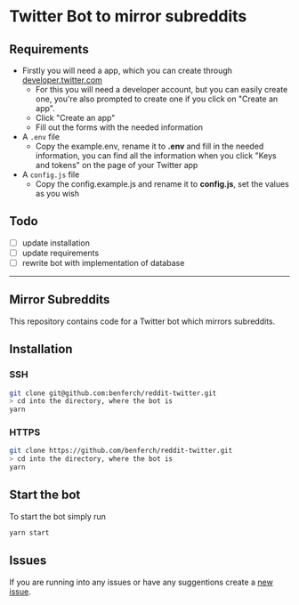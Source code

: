 # Twitter Bot to mirror subreddits

## Requirements

- Firstly you will need a app, which you can create through [developer.twitter.com](https://developer.twitter.com/en/apps)
  - For this you will need a developer account, but you can easily create one, you're also prompted to create one if you click on "Create an app".
  - Click "Create an app"
  - Fill out the forms with the needed information
- A `.env` file
  - Copy the example.env, rename it to **.env** and fill in the needed information, you can find all the information when you click "Keys and tokens" on the page of your Twitter app
- A `config.js` file
  - Copy the config.example.js and rename it to **config.js**, set the values as you wish

## Todo

- [ ] update installation
- [ ] update requirements
- [ ] rewrite bot with implementation of database

---

## Mirror Subreddits

This repository contains code for a Twitter bot which mirrors subreddits.

## Installation

### SSH

```sh
git clone git@github.com:benferch/reddit-twitter.git
> cd into the directory, where the bot is
yarn
```

### HTTPS

```sh
git clone https://github.com/benferch/reddit-twitter.git
> cd into the directory, where the bot is
yarn
```

## Start the bot

To start the bot simply run

```sh
yarn start
```

## Issues

If you are running into any issues or have any suggentions create a [new issue](https://github.com/benferch/reddit-twitter/issues/new/choose).
